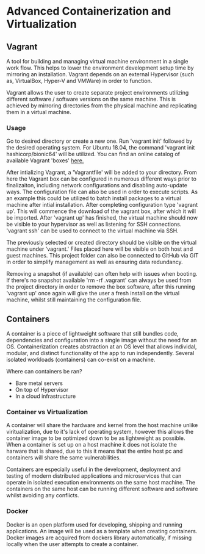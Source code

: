 # Advanced Containerization and Virtualization

## Vagrant

A tool for building and managing virtual machine environment in a single work flow. This helps to lower the environment development setup time by mirroring an installation. Vagrant depends on an external Hypervisor (such as, VirtualBox, Hyper-V and VMWare) in order to function.

Vagrant allows the user to create separate project environments utilizing different software / software versions on the same machine. This is achieved by mirroring directories from the physical machine and replicating them in a virtual machine.

### Usage

Go to desired directory or create a new one. Run 'vagrant init' followed by the desired operating system. For Ubuntu 18.04, the command 'vagrant init hashicorp/bionic64' will be utilized. You can find an online catalog of available Vagrant 'boxes' [here.](https://app.vagrantup.com/boxes/search)

After intializing Vagrant, a 'Vagrantfile' will be added to your directory. From here the Vagrant box can be configured in numerous different ways prior to finalizaiton, including network configurations and disabling auto-update ways. The configuration file can also be used in order to execute scripts. As an example this could be utilized to batch install packages to a virtual machine after intial installation. After completing configuration type 'vagrant up'. This will commence the download of the vagrant box, after which it will be imported. After 'vagrant up' has finished, the virtual machine should now be visible to your hypervisor as well as listening for SSH connections. 'vagrant ssh' can be used to connect to the virtual machine via SSH.

The previously selected or created directory should be visible on the virtual machine under 'vagrant.' Files placed here will be visible on both host and guest machines. This project folder can also be connected to GitHub via GIT in order to simplify management as well as ensuring data redundancy.

Removing a snapshot (if available) can often help with issues when booting. If there's no snapshot available 'rm -rf .vagrant' can always be used from the project directory in order to remove the box software, after this running 'vagrant up' once again will give the user a fresh install on the virtual machine, whilst still maintaining the configuration file.

## Containers

A container is a piece of lightweight software that still bundles code, dependencies and configuration into a single image without the need for an OS. Containerization creates abstraction at an OS level that allows individal, modular, and distinct functionality of the app to run independently. Several isolated workloads (containers) can co-exist on a machine.

Where can containers be ran?
- Bare metal servers
- On top of Hypervisor
- In a cloud infrastructure

### Container vs Virtualization

A container will share the hardware and kernel from the host machine unlike viritualization, due to it's lack of operating system, however this allows the container image to be optimized down to be as lightweight as possible. When a container is set up on a host machine it does not isolate the harware that is shared, due to this it means that the entire host pc and containers will share the same vulnerabilities.

Containers are especially useful in the development, deployment and testing of modern distributed applications and microservices that can operate in isolated execution environments on the same host machine. The containers on the same host can be running different software and software whilst avoiding any conflicts.

### Docker

Docker is an open platform used for developing, shipping and running applications. An image will be used as a template when creating containers. Docker images are acquired from dockers library automatically, if missing locally when the user attempts to create a container.
